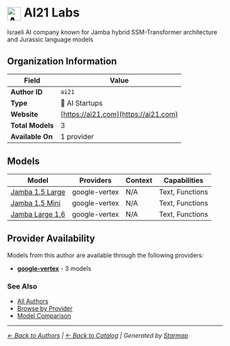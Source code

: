# <img src="https://raw.githubusercontent.com/agentstation/starmap/master/internal/embedded/logos/ai21.svg" alt="AI21 Labs" width="32" height="32" style="vertical-align: middle;"> AI21 Labs
  
  
  
Israeli AI company known for Jamba hybrid SSM-Transformer architecture and Jurassic language models
  
  
## Organization Information
  
| Field | Value |
|---------|---------|
| **Author ID** | `ai21` |
| **Type** | 🚀 AI Startups |
| **Website** | [https://ai21.com](https://ai21.com) |
| **Total Models** | 3 |
| **Available On** | 1 provider |

  
## Models
  
| Model | Providers | Context | Capabilities |
|---------|---------|---------|---------|
| [Jamba 1.5 Large](./models/jamba-1.5-large-at-001.md) | google-vertex | N/A | Text, Functions |
| [Jamba 1.5 Mini](./models/jamba-1.5-mini-at-001.md) | google-vertex | N/A | Text, Functions |
| [Jamba Large 1.6](./models/jamba-large-1.6-at-001.md) | google-vertex | N/A | Text, Functions |

  
## Provider Availability
  
Models from this author are available through the following providers:
  
  
- **[google-vertex](../../providers/google-vertex/)** - 3 models
  
### See Also
  
- [All Authors](../)
- [Browse by Provider](../../providers/)
- [Model Comparison](../../models/)
  
---
*_[← Back to Authors](../) | [← Back to Catalog](../../) | Generated by [Starmap](https://github.com/agentstation/starmap)_*